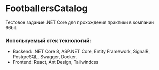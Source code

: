 # FootballersCatalog
Тестовое задание .NET Core для прохождения практики в компании 66bit.
### Используемый стек технологий:
- Backend: .NET Core 8, ASP.NET Core, Entity Framework, SignalR, PostgreSQL, Swagger, Docker.
- Frontend: React, Ant Design, Tailwindcss
